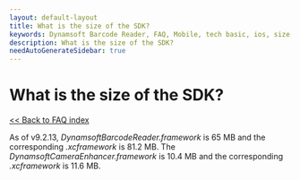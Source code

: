 ```yaml
---
layout: default-layout
title: What is the size of the SDK?
keywords: Dynamsoft Barcode Reader, FAQ, Mobile, tech basic, ios, size, page
description: What is the size of the SDK? 
needAutoGenerateSidebar: true
---
```


# What is the size of the SDK?

[<< Back to FAQ index](index.md)

As of v9.2.13, *DynamsoftBarcodeReader.framework* is 65 MB and the corresponding *.xcframework* is 81.2 MB. The *DynamsoftCameraEnhancer.framework* is 10.4 MB and the corresponding *.xcframework* is 11.6 MB.